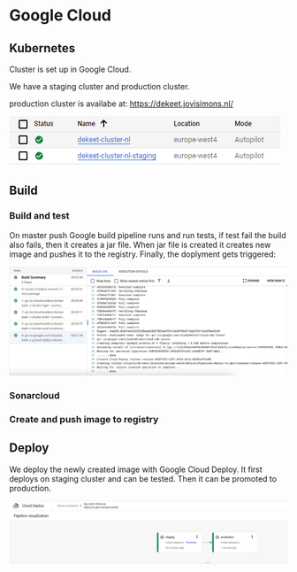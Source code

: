 # Google Cloud

## Kubernetes

Cluster is set up in Google Cloud.

We have a staging cluster and production cluster.

production cluster is availabe at: https://dekeet.jovisimons.nl/

![cluster](https://github.com/Adv-Software-DeKeet/.github/blob/main/DeKeet%20(IP)/images/gCloudCluster.png)

## Build

### Build and test

On master push Google build pipeline runs and run tests, if test fail the build also fails, then it creates a jar file. When jar file is created it creates new image and pushes it to the registry. Finally, the doplyment gets triggered:

![BuildSucceed](https://github.com/Adv-Software-DeKeet/.github/blob/main/DeKeet%20(IP)/images/gcloudBuild.png)


### Sonarcloud

### Create and push image to registry

## Deploy

We deploy the newly created image with Google Cloud Deploy. It first deploys on staging cluster and can be tested. Then it can be promoted to production.

![GCPPipeline](https://github.com/Adv-Software-DeKeet/.github/blob/main/DeKeet%20(IP)/images/GCPDeployStag%26Prod.png)